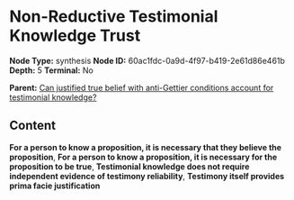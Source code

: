 # Non-Reductive Testimonial Knowledge Trust

**Node Type:** synthesis
**Node ID:** 60ac1fdc-0a9d-4f97-b419-2e61d86e461b
**Depth:** 5
**Terminal:** No

**Parent:** [Can justified true belief with anti-Gettier conditions account for testimonial knowledge?](can-justified-true-belief-with-anti-gettier-conditions-account-for-testimonial-knowledge-antithesis-d212f12e-416c-4a6e-bdfd-d83ea587a7e7.md)

## Content

**For a person to know a proposition, it is necessary that they believe the proposition**, **For a person to know a proposition, it is necessary for the proposition to be true**, **Testimonial knowledge does not require independent evidence of testimony reliability**, **Testimony itself provides prima facie justification**
